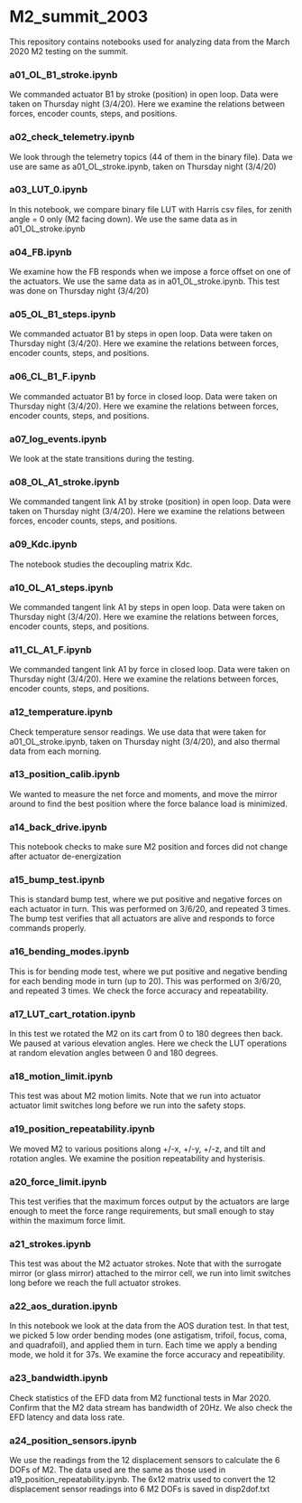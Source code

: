 # M2_summit_2003

This repository contains notebooks used for analyzing data from the March 2020 M2 testing on the summit.

### a01_OL_B1_stroke.ipynb            
We commanded actuator B1 by stroke (position) in open loop. Data were taken on Thursday night (3/4/20). Here we examine the relations between forces, encoder counts, steps, and positions.

### a02_check_telemetry.ipynb 
We look through the telemetry topics (44 of them in the binary file). Data we use are same as a01_OL_stroke.ipynb, taken on Thursday night (3/4/20)
    
### a03_LUT_0.ipynb 
In this notebook, we compare binary file LUT with Harris csv files, for zenith angle = 0 only (M2 facing down).
    We use the same data as in a01_OL_stroke.ipynb
    
### a04_FB.ipynb
We examine how the FB responds when we impose a force offset on one of the actuators.
    We use the same data as in a01_OL_stroke.ipynb. This test was done on Thursday night (3/4/20)

### a05_OL_B1_steps.ipynb
We commanded actuator B1 by steps in open loop. Data were taken on Thursday night (3/4/20). Here we examine the relations between forces, encoder counts, steps, and positions.

### a06_CL_B1_F.ipynb
We commanded actuator B1 by force in closed loop. Data were taken on Thursday night (3/4/20). Here we examine the relations between forces, encoder counts, steps, and positions.

### a07_log_events.ipynb
We look at the state transitions during the testing.

### a08_OL_A1_stroke.ipynb 
We commanded tangent link A1 by stroke (position) in open loop. Data were taken on Thursday night (3/4/20). Here we examine the relations between forces, encoder counts, steps, and positions.

### a09_Kdc.ipynb
The notebook studies the decoupling matrix Kdc.

### a10_OL_A1_steps.ipynb
We commanded tangent link A1 by steps in open loop. Data were taken on Thursday night (3/4/20). Here we examine the relations between forces, encoder counts, steps, and positions.

### a11_CL_A1_F.ipynb 
We commanded tangent link A1 by force in closed loop. Data were taken on Thursday night (3/4/20). Here we examine the relations between forces, encoder counts, steps, and positions.

### a12_temperature.ipynb  
Check temperature sensor readings. We use data that were taken for a01_OL_stroke.ipynb, taken on Thursday night (3/4/20), and also thermal data from each morning.

### a13_position_calib.ipynb 
We wanted to measure the net force and moments, and move the mirror around to find the best position where the force balance load is minimized.

### a14_back_drive.ipynb 
This notebook checks to make sure M2 position and forces did not change after actuator de-energization

### a15_bump_test.ipynb 
This is standard bump test, where we put positive and negative forces on each actuator in turn.
This was performed on 3/6/20, and repeated 3 times. The bump test verifies that all actuators are alive and responds to force commands properly.

### a16_bending_modes.ipynb
This is for bending mode test, where we put positive and negative bending for each bending mode in turn (up to 20).
This was performed on 3/6/20, and repeated 3 times. We check the force accuracy and repeatability.

### a17_LUT_cart_rotation.ipynb
In this test we rotated the M2 on its cart from 0 to 180 degrees then back. We paused at various elevation angles.
Here we check the LUT operations at random elevation angles between 0 and 180 degrees.

### a18_motion_limit.ipynb
This test was about M2 motion limits. Note that we run into actuator actuator limit switches long before we run into the safety stops.

### a19_position_repeatability.ipynb
We moved M2 to various positions along +/-x, +/-y, +/-z, and tilt and rotation angles. We examine the position repeatability and hysterisis.

### a20_force_limit.ipynb
This test verifies that the maximum forces output by the actuators are large enough to meet the force range requirements, but small enough to stay within the maximum force limit.

### a21_strokes.ipynb
This test was about the M2 actuator strokes. Note that with the surrogate mirror (or glass mirror) attached to the mirror cell, we run into limit switches long before we reach the full actuator strokes.

### a22_aos_duration.ipynb
In this notebook we look at the data from the AOS duration test. In that test, we picked 5 low order bending modes (one astigatism, trifoil, focus, coma, and quadrafoil),
and applied them in turn. Each time we apply a bending mode, we hold it for 37s. We examine the force accuracy and repeatibility.

### a23_bandwidth.ipynb
Check statistics of the EFD data from M2 functional tests in Mar 2020. Confirm that the M2 data stream has bandwidth of 20Hz.
We also check the EFD latency and data loss rate.

### a24_position_sensors.ipynb
We use the readings from the 12 displacement sensors to calculate the 6 DOFs of M2. The data used are the same as those used in a19_position_repeatability.ipynb. The 6x12 matrix used to convert the 12 displacement sensor readings into 6 M2 DOFs is saved in disp2dof.txt

